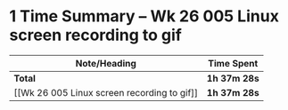 # 1 Time Summary – Wk 26 005 Linux screen recording to gif

| Note/Heading | Time Spent |
|--------------|------------|
| **Total** | **1h 37m 28s** |
| [[Wk 26 005 Linux screen recording to gif]] | **1h 37m 28s** |

